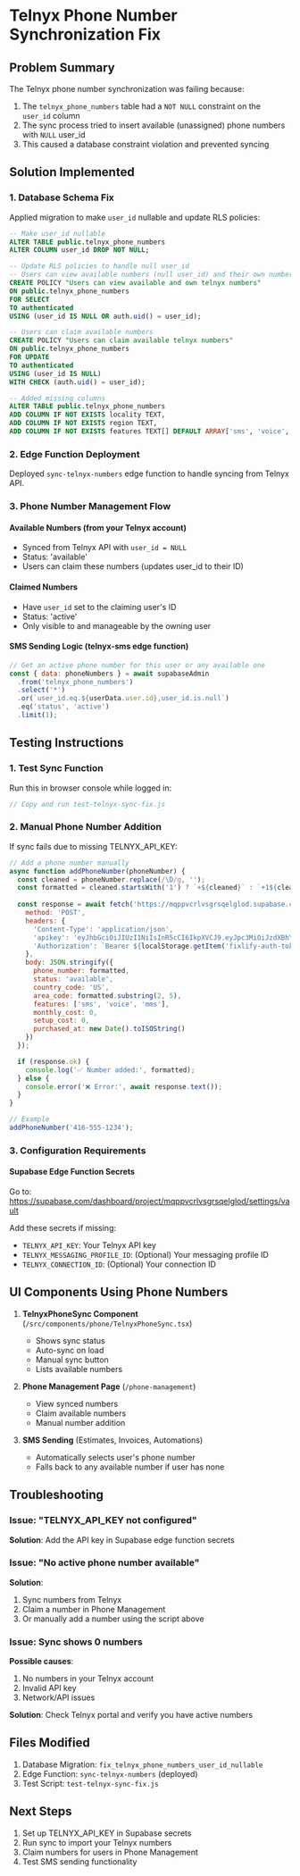 # Telnyx Phone Number Synchronization Fix

## Problem Summary
The Telnyx phone number synchronization was failing because:
1. The `telnyx_phone_numbers` table had a `NOT NULL` constraint on the `user_id` column
2. The sync process tried to insert available (unassigned) phone numbers with `NULL` user_id
3. This caused a database constraint violation and prevented syncing

## Solution Implemented

### 1. Database Schema Fix
Applied migration to make `user_id` nullable and update RLS policies:

```sql
-- Make user_id nullable
ALTER TABLE public.telnyx_phone_numbers 
ALTER COLUMN user_id DROP NOT NULL;

-- Update RLS policies to handle null user_id
-- Users can view available numbers (null user_id) and their own numbers
CREATE POLICY "Users can view available and own telnyx numbers"
ON public.telnyx_phone_numbers
FOR SELECT
TO authenticated
USING (user_id IS NULL OR auth.uid() = user_id);

-- Users can claim available numbers
CREATE POLICY "Users can claim available telnyx numbers"
ON public.telnyx_phone_numbers
FOR UPDATE
TO authenticated
USING (user_id IS NULL)
WITH CHECK (auth.uid() = user_id);

-- Added missing columns
ALTER TABLE public.telnyx_phone_numbers 
ADD COLUMN IF NOT EXISTS locality TEXT,
ADD COLUMN IF NOT EXISTS region TEXT,
ADD COLUMN IF NOT EXISTS features TEXT[] DEFAULT ARRAY['sms', 'voice', 'mms'];
```

### 2. Edge Function Deployment
Deployed `sync-telnyx-numbers` edge function to handle syncing from Telnyx API.

### 3. Phone Number Management Flow

#### Available Numbers (from your Telnyx account)
- Synced from Telnyx API with `user_id = NULL`
- Status: 'available' 
- Users can claim these numbers (updates user_id to their ID)

#### Claimed Numbers
- Have `user_id` set to the claiming user's ID
- Status: 'active'
- Only visible to and manageable by the owning user

#### SMS Sending Logic (telnyx-sms edge function)
```javascript
// Get an active phone number for this user or any available one
const { data: phoneNumbers } = await supabaseAdmin
  .from('telnyx_phone_numbers')
  .select('*')
  .or(`user_id.eq.${userData.user.id},user_id.is.null`)
  .eq('status', 'active')
  .limit(1);
```

## Testing Instructions

### 1. Test Sync Function
Run this in browser console while logged in:
```javascript
// Copy and run test-telnyx-sync-fix.js
```

### 2. Manual Phone Number Addition
If sync fails due to missing TELNYX_API_KEY:
```javascript
// Add a phone number manually
async function addPhoneNumber(phoneNumber) {
  const cleaned = phoneNumber.replace(/\D/g, '');
  const formatted = cleaned.startsWith('1') ? `+${cleaned}` : `+1${cleaned}`;
  
  const response = await fetch('https://mqppvcrlvsgrsqelglod.supabase.co/rest/v1/telnyx_phone_numbers', {
    method: 'POST',
    headers: {
      'Content-Type': 'application/json',
      'apikey': 'eyJhbGciOiJIUzI1NiIsInR5cCI6IkpXVCJ9.eyJpc3MiOiJzdXBhYmFzZSIsInJlZiI6Im1xcHB2Y3JsdnNncnNxZWxnbG9kIiwicm9sZSI6ImFub24iLCJpYXQiOjE3NDc1OTE3MDUsImV4cCI6MjA2MzE2NzcwNX0.My-KiqG1bCMqzUru4m59d4v18N3WGxNoNtFPOFAmhzg',
      'Authorization': `Bearer ${localStorage.getItem('fixlify-auth-token')?.replace(/['"]/g, '')}`
    },
    body: JSON.stringify({
      phone_number: formatted,
      status: 'available',
      country_code: 'US',
      area_code: formatted.substring(2, 5),
      features: ['sms', 'voice', 'mms'],
      monthly_cost: 0,
      setup_cost: 0,
      purchased_at: new Date().toISOString()
    })
  });

  if (response.ok) {
    console.log('✅ Number added:', formatted);
  } else {
    console.error('❌ Error:', await response.text());
  }
}

// Example
addPhoneNumber('416-555-1234');
```

### 3. Configuration Requirements

#### Supabase Edge Function Secrets
Go to: https://supabase.com/dashboard/project/mqppvcrlvsgrsqelglod/settings/vault

Add these secrets if missing:
- `TELNYX_API_KEY`: Your Telnyx API key
- `TELNYX_MESSAGING_PROFILE_ID`: (Optional) Your messaging profile ID
- `TELNYX_CONNECTION_ID`: (Optional) Your connection ID

## UI Components Using Phone Numbers

1. **TelnyxPhoneSync Component** (`/src/components/phone/TelnyxPhoneSync.tsx`)
   - Shows sync status
   - Auto-sync on load
   - Manual sync button
   - Lists available numbers

2. **Phone Management Page** (`/phone-management`)
   - View synced numbers
   - Claim available numbers
   - Manual number addition

3. **SMS Sending** (Estimates, Invoices, Automations)
   - Automatically selects user's phone number
   - Falls back to any available number if user has none

## Troubleshooting

### Issue: "TELNYX_API_KEY not configured"
**Solution**: Add the API key in Supabase edge function secrets

### Issue: "No active phone number available"
**Solution**: 
1. Sync numbers from Telnyx
2. Claim a number in Phone Management
3. Or manually add a number using the script above

### Issue: Sync shows 0 numbers
**Possible causes**:
1. No numbers in your Telnyx account
2. Invalid API key
3. Network/API issues

**Solution**: Check Telnyx portal and verify you have active numbers

## Files Modified

1. Database Migration: `fix_telnyx_phone_numbers_user_id_nullable`
2. Edge Function: `sync-telnyx-numbers` (deployed)
3. Test Script: `test-telnyx-sync-fix.js`

## Next Steps

1. Set up TELNYX_API_KEY in Supabase secrets
2. Run sync to import your Telnyx numbers
3. Claim numbers for users in Phone Management
4. Test SMS sending functionality
